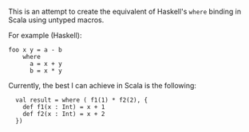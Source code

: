 This is an attempt to create the equivalent of Haskell's `where` binding
in Scala using untyped macros.

For example (Haskell):

    foo x y = a - b
        where 
          a = x + y
          b = x * y

Currently, the best I can achieve in Scala is the following:

	  val result = where ( f1(1) * f2(2), {
	  	def f1(x : Int) = x + 1
	  	def f2(x : Int) = x + 2
	  })